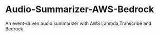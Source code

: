# Audio-Summarizer-AWS-Bedrock

An event-driven audio summarizer with AWS Lambda,Transcribe and Bedrock
